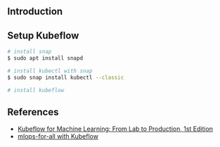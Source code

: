 ## Introduction

## Setup Kubeflow
```bash
# install snap
$ sudo apt install snapd

# install kubectl with snap
$ sudo snap install kubectl --classic

# install kubeflow
```

## References
- [Kubeflow for Machine Learning: From Lab to Production, 1st Edition]
- [mlops-for-all with Kubeflow]

[Kubeflow for Machine Learning: From Lab to Production, 1st Edition]: https://www.amazon.com/Kubeflow-Machine-Learning-Lab-Production/dp/1492050121
[mlops-for-all with Kubeflow]: https://mlops-for-all.github.io/docs/
